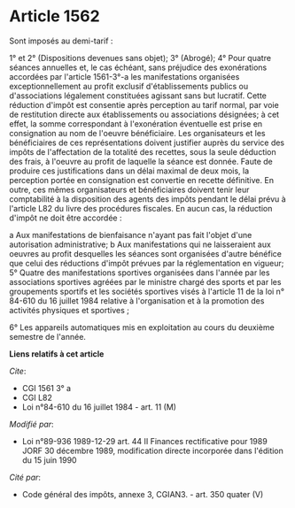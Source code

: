# Article 1562

Sont imposés au demi-tarif :

1° et 2° (Dispositions devenues sans objet);     3° (Abrogé);     4° Pour quatre séances annuelles et, le cas échéant, sans
préjudice des exonérations accordées par l'article 1561-3°-a les manifestations organisées exceptionnellement au profit
exclusif d'établissements publics ou d'associations légalement constituées agissant sans but lucratif. Cette réduction
d'impôt est consentie après perception au tarif normal, par voie de restitution directe aux établissements ou associations
désignées; à cet effet, la somme correspondant à l'exonération éventuelle est prise en consignation au nom de l'oeuvre
bénéficiaire.     Les organisateurs et les bénéficiaires de ces représentations doivent justifier auprès du service des
impôts de l'affectation de la totalité des recettes, sous la seule déduction des frais, à l'oeuvre au profit de laquelle la
séance est donnée. Faute de produire ces justifications dans un délai maximal de deux mois, la perception portée en
consignation est convertie en recette définitive. En outre, ces mêmes organisateurs et bénéficiaires doivent tenir leur
comptabilité à la disposition des agents des impôts pendant le délai prévu à l'article L82 du livre des procédures fiscales.
En aucun cas, la réduction d'impôt ne doit être accordée :

a  Aux manifestations de bienfaisance n'ayant pas fait l'objet d'une autorisation administrative;     b  Aux manifestations
qui ne laisseraient aux oeuvres au profit desquelles les séances sont organisées d'autre bénéfice que celui des réductions
d'impôt prévues par la réglementation en vigueur;     5° Quatre des manifestations sportives organisées dans l'année par les
associations sportives agréées par le ministre chargé des sports et par les groupements sportifs et les sociétés sportives
visés à l'article 11 de la loi n° 84-610 du 16 juillet 1984 relative à l'organisation et à la promotion des activités
physiques et sportives ;

6° Les appareils automatiques mis en exploitation au cours du deuxième semestre de l'année.

**Liens relatifs à cet article**

_Cite_:

  - CGI 1561 3° a
  - CGI L82
  - Loi n°84-610 du 16 juillet 1984 - art. 11 (M)

_Modifié par_:

  - Loi n°89-936 1989-12-29 art. 44 II Finances rectificative pour 1989 JORF 30 décembre 1989, modification directe incorporée dans l'édition du 15 juin 1990

_Cité par_:

  - Code général des impôts, annexe 3, CGIAN3. - art. 350 quater (V)
